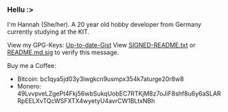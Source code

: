 ### Hellu :>

I'm Hannah (She/her). A 20 year old hobby developer from Germany currently studying at the KIT.


View my GPG-Keys: [Up-to-date-Gist](https://url.rennersh.de/pgp-keys?github)
View [SIGNED-README.txt](https://github.com/MartianInGreen/MartianInGreen/blob/main/SIGNED-README.txt) or [README.md.sig](https://github.com/MartianInGreen/MartianInGreen/blob/main/README.md.sig) to verify this message.

Buy me a Coffee:
- Bitcoin: bc1qya5jd03y3lwgkcn9usmpx354k7aturge20r8w8
- Monero: 49LvvpveLZgePt4Fkj56wbSukqUobEC7RTKjM8z7oJiF8shf8u6y6aSLARRpEELXvTQcWSFXTX4wyetyU4avrCW1BLtxNBh
